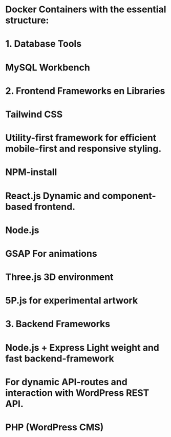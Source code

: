 # Docker Containers with the essential structure:

#

# 1. Database Tools

# MySQL Workbench

#

# 2. Frontend Frameworks en Libraries

# Tailwind CSS

# Utility-first framework for efficient mobile-first and responsive styling.

# NPM-install

# React.js Dynamic and component-based frontend.

# Node.js

# GSAP For animations

# Three.js 3D environment

# 5P.js for experimental artwork

#

# 3. Backend Frameworks

# Node.js + Express Light weight and fast backend-framework

# For dynamic API-routes and interaction with WordPress REST API.

# PHP (WordPress CMS)
